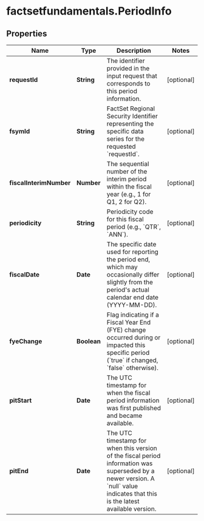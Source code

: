 # factsetfundamentals.PeriodInfo

## Properties

Name | Type | Description | Notes
------------ | ------------- | ------------- | -------------
**requestId** | **String** | The identifier provided in the input request that corresponds to this period information. | [optional] 
**fsymId** | **String** | FactSet Regional Security Identifier representing the specific data series for the requested &#x60;requestId&#x60;. | [optional] 
**fiscalInterimNumber** | **Number** | The sequential number of the interim period within the fiscal year (e.g., 1 for Q1, 2 for Q2). | [optional] 
**periodicity** | **String** | Periodicity code for this fiscal period (e.g., &#x60;QTR&#x60;, &#x60;ANN&#x60;). | [optional] 
**fiscalDate** | **Date** | The specific date used for reporting the period end, which may occasionally differ slightly from the period&#39;s actual calendar end date (YYYY-MM-DD). | [optional] 
**fyeChange** | **Boolean** | Flag indicating if a Fiscal Year End (FYE) change occurred during or impacted this specific period (&#x60;true&#x60; if changed, &#x60;false&#x60; otherwise). | [optional] 
**pitStart** | **Date** | The UTC timestamp for when the fiscal period information was first published and became available. | [optional] 
**pitEnd** | **Date** | The UTC timestamp for when this version of the fiscal period information was superseded by a newer version. A &#x60;null&#x60; value indicates that this is the latest available version. | [optional] 


